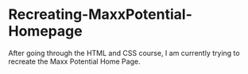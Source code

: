 # Recreating-MaxxPotential-Homepage
After going through the HTML and CSS course, I am currently trying to recreate the Maxx Potential Home Page.
